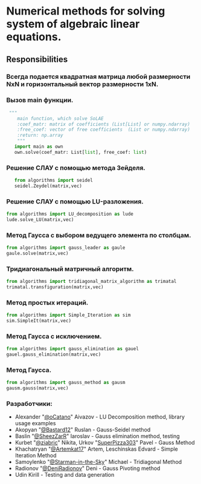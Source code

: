 # Numerical methods for solving system of algebraic linear equations.
## Responsibilities

### Всегда подается квадратная матрица любой размерности NxN и горизонтальный вектор размерности 1xN.

### Вызов main функции.
```python 
 """
    main function, which solve SoLAE
    :coef_matr: matrix of coefficients (List[List] or numpy.ndarray)
    :free_coef: vector of free coefficients  (List or numpy.ndarray)
    :return: np.array
    """
   import main as own
   own.solve(coef_matr: List[list], free_coef: list)
   ```
### Решение СЛАУ с помощью метода Зейделя.
```python 
   from algorithms import seidel 
   seidel.Zeydel(matrix,vec) 
   ```

### Решение СЛАУ с помощью LU-разложения.
```python 
from algorithms import LU_decomposition as lude
lude.solve_LU(matrix,vec) 
```

### Метод Гаусса с выбором ведущего элемента по столбцам.
```python 
from algorithms import gauss_leader as gaule
gaule.solve(matrix,vec) 
```

### Тридиагональный матричный алгоритм.
```python 
from algorithms import tridiagonal_matrix_algorithm as trimatal
trimatal.transfiguration(matrix,vec) 
```
### Метод простых итераций.
```python 
from algorithms import Simple_Iteration as sim
sim.SimpleIt(matrix,vec) 
```

### Метод Гаусса с исключением.
```python 
from algorithms import gauss_elimination as gauel
gauel.gauss_elimination(matrix,vec) 
```

### Метод Гаусса.
```python 
from algorithms import gauss_method as gausm
gausm.gauss(matrix,vec) 
```

### Разработчики:
- Alexander "[@oCatano](https://github.com/oCatano)" Aivazov - LU Decomposition method, library usage examples
- Akopyan "[@Bastard12](https://github.com/Bastard12)" Ruslan - Gauss-Seidel method
- Baslin "[@SheezZarR](https://github.com/SheezZarR)" Iaroslav - Gauss elimination method, testing
- Kurbet "[@ziabric](https://github.com/ziabric)" Nikita, Urkov "[SuperPizza303](https://github.com/SuperPizza303)" Pavel - Gauss Method
- Khachatryan "[@Artemkat17](https://github.com/Artemkat17)" Artem, Leschinskas Edvard - Simple Iteration Method
- Samoylenko "[@Starman-in-the-Sky](https://github.com/Starman-in-the-sky)" Michael - Tridiagonal Method
- Radionov "[@DeniRadionov](https://github.com/DeniRadionov)" Deni - Gauss Pivoting method
- Udin Kirill - Testing and data generation
